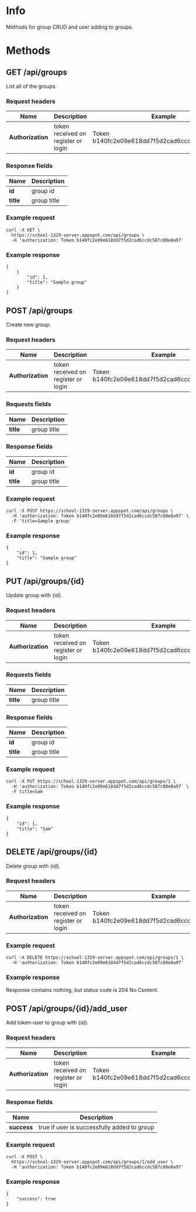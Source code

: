 # Info

Methods for group CRUD and user adding to groups.

# Methods

## GET /api/groups

List all of the groups.

### Request headers

Name | Description | Example
--- | --- | ---
**Authorization** | token received on register or login | Token b140fc2e09e618dd7f5d2cad6ccdc587c80e8a97

### Response fields

Name | Description
--- | ---
**id** | group id
**title** | group title

### Example request

```
curl -X GET \
  https://school-1329-server.appspot.com/api/groups \
  -H 'authorization: Token b140fc2e09e618dd7f5d2cad6ccdc587c80e8a97'
```

### Example response
```
[
    {
        "id": 1,
        "title": "Sample group"
    }
]
```

## POST /api/groups

Create new group.

### Request headers

Name | Description | Example
--- | --- | ---
**Authorization** | token received on register or login | Token b140fc2e09e618dd7f5d2cad6ccdc587c80e8a97

### Requests fields

Name | Description
--- | ---
**title** | group title

### Response fields

Name | Description
--- | ---
**id** | group id
**title** | group title

### Example request

```
curl -X POST https://school-1329-server.appspot.com/api/groups \
  -H 'authorization: Token b140fc2e09e618dd7f5d2cad6ccdc587c80e8a97' \
  -F 'title=Sample group'
```

### Example response
```
{
    "id": 1,
    "title": "Sample group"
}
```


## PUT /api/groups/{id}

Update group with {id}.

### Request headers

Name | Description | Example
--- | --- | ---
**Authorization** | token received on register or login | Token b140fc2e09e618dd7f5d2cad6ccdc587c80e8a97

### Requests fields

Name | Description
--- | ---
**title** | group title

### Response fields

Name | Description
--- | ---
**id** | group id
**title** | group title

### Example request

```
curl -X PUT https://school-1329-server.appspot.com/api/groups/1 \
  -H 'authorization: Token b140fc2e09e618dd7f5d2cad6ccdc587c80e8a97' \
  -F title=Sam
```

### Example response
```
{
    "id": 1,
    "title": "Sam"
}
```

## DELETE /api/groups/{id}

Delete group with {id}.

### Request headers

Name | Description | Example
--- | --- | ---
**Authorization** | token received on register or login | Token b140fc2e09e618dd7f5d2cad6ccdc587c80e8a97

### Example request

```
curl -X DELETE https://school-1329-server.appspot.com/api/groups/1 \
  -H 'authorization: Token b140fc2e09e618dd7f5d2cad6ccdc587c80e8a97'
```

### Example response

Response contains nothing, but status code is 204 No Content.


## POST /api/groups/{id}/add_user

Add token-user to group with {id}.

### Request headers

Name | Description | Example
--- | --- | ---
**Authorization** | token received on register or login | Token b140fc2e09e618dd7f5d2cad6ccdc587c80e8a97

### Response fields

Name | Description
--- | ---
**success** | true if user is successfully added to group

### Example request

```
curl -X POST \
  https://school-1329-server.appspot.com/api/groups/1/add_user \
  -H 'authorization: Token b140fc2e09e618dd7f5d2cad6ccdc587c80e8a97'
```

### Example response
```
{
    "success": true
}
```
